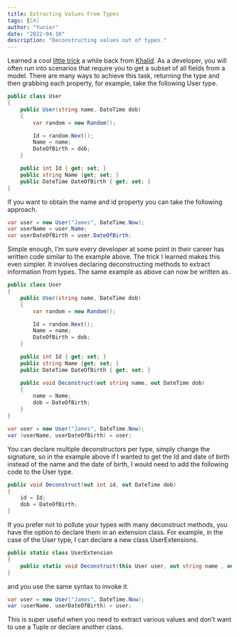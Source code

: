 ```yaml
---
title: Extracting Values From Types
tags: [C#]
author: "Yunier"
date: "2022-04-10"
description: "Deconstructing values out of types."
---
```


Learned a cool [little trick](https://twitter.com/buhakmeh/status/1308089098306039814/photo/1) a while back from [Khalid](https://twitter.com/buhakmeh). As a developer, you will often run into scenarios that require you to get a subset of all fields from a model. There are many ways to achieve this task, returning the type and then grabbing each property, for example, take the following User type.

```C#
public class User
{
    public User(string name, DateTime dob)
    {
        var random = new Random();

        Id = random.Next();
        Name = name;
        DateOfBirth = dob;
    }

    public int Id { get; set; }
    public string Name {get; set; }
    public DateTime DateOfBirth { get; set; }
}
```

If you want to obtain the name and id property you can take the following approach.

```C#
var user = new User("James", DateTime.Now);
var userName = user.Name;
var userDateOfBirth = user.DateOfBirth;
```

Simple enough, I'm sure every developer at some point in their career has written code similar to the example above. The trick I learned makes this even simpler. It involves declaring deconstructing methods to extract information from types. The same example as above can now be written as.

```C#
public class User
{
    public User(string name, DateTime dob)
    {
        var random = new Random();

        Id = random.Next();
        Name = name;
        DateOfBirth = dob;
    }

    public int Id { get; set; }
    public string Name {get; set; }
    public DateTime DateOfBirth { get; set; }

    public void Deconstruct(out string name, out DateTime dob)
    {
        name = Name;
        dob = DateOfBirth;
    }
}

var user = new User("James", DateTime.Now);
var (userName, userDateOfBirth) = user;
```

You can declare multiple deconstructors per type, simply change the signature, so in the example above if I wanted to get the Id and date of birth instead of the name and the date of birth, I would need to add the following code to the User type.

```C#
public void Deconstruct(out int id, out DateTime dob)
{
    id = Id;
    dob = DateOfBirth;
}
```

If you prefer not to pollute your types with many deconstruct methods, you have the option to declare them in an extension class. For example, in the case of the User type, I can declare a new class UserExtensions.

```C#
public static class UserExtension
{
    public static void Deconstruct(this User user, out string name , out DateTime dob) => (name, dob) = (user.Name, user.DateOfBirth);
}
```

and you use the same syntax to invoke it.

```C#
var user = new User("James", DateTime.Now);
var (userName, userDateOfBirth) = user;
```

This is super useful when you need to extract various values and don't want to use a Tuple or declare another class.
